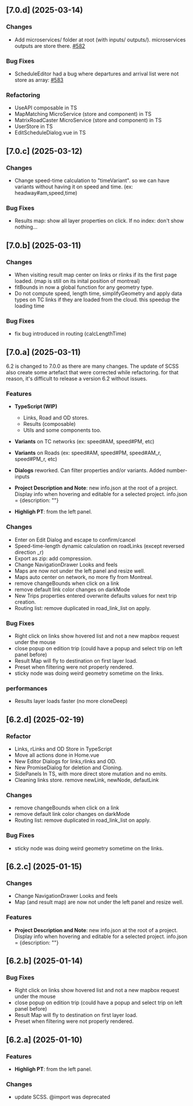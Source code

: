 ## [7.0.d] (2025-03-14)
### Changes

* Add microservices/ folder at root (with inputs/ outputs/). microservices outputs are store there. [#582](https://github.com/systragroup/quetzal-network-editor/issues/582)

### Bug Fixes

* ScheduleEditor had a bug where departures and arrival list were not store as array: [#583](https://github.com/systragroup/quetzal-network-editor/issues/583)

### Refactoring

* UseAPI composable in TS
* MapMatching MicroService (store and component) in TS
* MatrixRoadCaster MicroService (store and component) in TS
* UserStore in TS
* EditScheduleDialog.vue in TS

## [7.0.c] (2025-03-12)

### Changes

* Change speed-time calculation to "timeVariant". so we can have variants without having it on speed and time. (ex: headway#am,speed,time)

### Bug Fixes

* Results map: show all layer properties on click. If no index: don't show nothing...

## [7.0.b] (2025-03-11)

### Changes

* When visiting result map center on links or rlinks if its the first page loaded.
  (map is still on its inital position of montreal)
* fitBounds in now a global function for any geometry type.
* Do not compute speed, length time, simplifyGeometry and apply data types on TC links if they are loaded from the cloud. this speedup the loading time

### Bug Fixes

* fix bug introduced in routing (calcLengthTime)

## [7.0.a] (2025-03-11)

6.2 is changed to 7.0.0 as there are many changes.
The update of SCSS also create some artefact that were corrected while refactoring.
for that reason, it's difficult to release a version 6.2 without issues.

### Features

* **TypeScript (WIP)**

  * Links, Road and OD stores.
  * Results (composable)
  * Utils and some components too.
* **Variants** on TC networks (ex: speed#AM, speed#PM, etc)
* **Variants** on Roads (ex: speed#AM, speed#PM, speed#AM_r, speed#PM_r, etc)
* **Dialogs** reworked. Can filter properties and/or variants. Added number-inputs
* **Project Description and Note**: new info.json at the root of a project.  Display info when hovering and editable for a selected project. info.json = {description: ""}
* **Highligh PT**: from the left panel.

### Changes

* Enter on Edit Dialog and escape to confirm/cancel
* Speed-time-length dynamic calculation on roadLinks (except reversed direction _r)
* Export as zip: add compression.
* Change NavigationDrawer Looks and feels
* Maps are now not under the left panel and resize well.
* Maps auto center on network, no more fly from Montreal.
* remove changeBounds when click on a link
* remove default link color changes on darkMode
* New Trips properties entered overwrite defaults values for next trip creation.
* Routing list: remove duplicated in road_link_list on apply.

### Bug Fixes

* Right click on links show hovered list and not a new mapbox request under the mouse
* close popup on edition trip (could have a popup and select trip on left panel before)
* Result Map will fly to destination on first layer load.
* Preset when filtering were not properly rendered.
* sticky node was doing weird geometry sometime on the links.

### performances

* Results layer loads faster (no more cloneDeep)

## [6.2.d] (2025-02-19)

### Refactor

* Links, rLinks and OD Store in TypeScript
* Move all actions done in Home.vue
* New Editor Dialogs for links,rlinks and OD.
* New PromiseDialog for deletion and Cloning.
* SidePanels In TS, with more direct store mutation and no emits.
* Cleaning links store. remove newLink, newNode, defautLink

### Changes

* remove changeBounds when click on a link
* remove default link color changes on darkMode
* Routing list: remove duplicated in road_link_list on apply.

### Bug Fixes

* sticky node was doing weird geometry sometime on the links.

## [6.2.c] (2025-01-15)

### Changes

* Change NavigationDrawer Looks and feels
* Map (and result map) are now not under the left panel and resize well.

### Features

* **Project Description and Note**: new info.json at the root of a project.
  Display info when hovering and editable for a selected project.
  info.json = {description: ""}

## [6.2.b] (2025-01-14)

### Bug Fixes

* Right click on links show hovered list and not a new mapbox request under the mouse
* close popup on edition trip (could have a popup and select trip on left panel before)
* Result Map will fly to destination on first layer load.
* Preset when filtering were not properly rendered.

## [6.2.a] (2025-01-10)

### Features

* **Highligh PT**: from the left panel.

### Changes

* update SCSS. @import was deprecated
